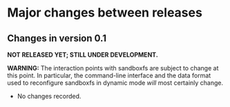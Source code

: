# Major changes between releases

## Changes in version 0.1

**NOT RELEASED YET; STILL UNDER DEVELOPMENT.**

**WARNING:** The interaction points with sandboxfs are subject to change at this
point.  In particular, the command-line interface and the data format used to
reconfigure sandboxfs in dynamic mode *will* most certainly change.

* No changes recorded.
